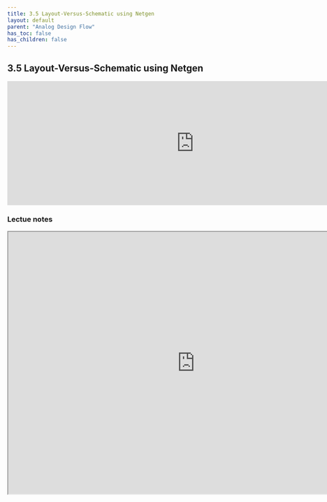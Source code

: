 ```yaml
---
title: 3.5 Layout-Versus-Schematic using Netgen
layout: default
parent: "Analog Design Flow"
has_toc: false
has_children: false
---
```

## 3.5 Layout-Versus-Schematic using Netgen
<div style="width: 854px;padding:56.25% 0 0 0;position:relative;"><iframe src="https://player.vimeo.com/video/857489396?h=fdf886af26&amp;badge=0&amp;autopause=0&amp;player_id=0&amp;app_id=58479" frameborder="0" allow="autoplay; fullscreen; picture-in-picture" style="position:absolute;top:0;left:0;width:100%;height:100%;" title="3.5 Layout-Versus-Schematic using Netgen"></iframe></div><script src="https://player.vimeo.com/api/player.js"></script>

### Lectue notes

<iframe src="https://docs.google.com/document/d/e/2PACX-1vQLNKjoYWVwf0E4-bvVM1ZpNmLP-t5yk5ePLgg8W3iKOhirogEHgfB43_QVrFX2Rd30u8x7f7NPNd_1/pub?embedded=true" width="854" height="600"></iframe>
